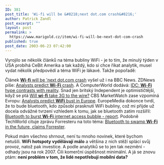 ```yaml
---
ID: 381
post_title: 'Wi-fi will be &#8218;next dot.com crash&#8216;'
author: Patrick Zandl
post_excerpt: ""
layout: post
permalink: >
  https://www.marigold.cz/item/wi-fi-will-be-next-dot-com-crash
published: true
post_date: 2003-06-23 07:42:00
---
```

<P>Vyrojilo se několik článků na téma bubliny WiFi - je to tím, že minulý týden v USA probíhá CeBit Amerika a tak každý, kdo si chce říkat analytik, musel vydat několik předpovědí a téma WiFi je lákavé. Takže popořadě:</P>
<P>Článek <A href="http://news.bbc.co.uk/1/hi/business/3006740.stm" target=nw><B>Wi</B>-<B>fi</B> will be 'next dot.com crash</A>&#160;vyšel už i na BBC News. ZDNews píše: <A href="http://news.zdnet.co.uk/story/0,,t269-s2136297,00.html?rtag=zdnetukhompage" target=nw>Analysts predict <B>Wi</B>-<B>Fi</B> crash</A>. A ComputerWorld dodává: <A href="http://www.computerworld.com.au/index.php?id=1228261454&amp;fp=16&amp;fpid=0" target=nw>IDC: <B>Wi</B>-<B>Fi</B> hype contrasts with reality</A>. Snad jen britský Independent je optimističtější, když se ptá <A href="http://news.independent.co.uk/business/news_analysis/story.jsp?story=417171" target=nw>Will <B>wi</B>-<B>fi</B> take 3G to the wire?</FONT></A>&#160;CBS MarketWatch zase vzpomíná Evropu: <A href="http://cbs.marketwatch.com/news/story.asp?guid=%7B451FA535-B865-4519-A5AB-265E30EF3E7D%7D&amp;siteid=google&amp;dist=google" target=nw>Analysts predict <B>WiFi</B> bust in Europe</A>. EuropeMedia dokonce tvrdí, že to bude bluetooth, kdo způsobí prasknutí WiFi bubliny, což mi přijde už docela odvážné tvrzení vzhledem k tomu, jak se bluetooth zatím rozšířil: <A href="http://www.europemedia.net/shownews.asp?ArticleID=16780" target=nw>Bluetooth to burst <B>Wi</B>-<B>Fi</B> internet access bubble - report</A>. Podobně TechWorld cituje zprávu Forresteru na toto téma: <A href="http://www.techworld.com/news/index.cfm?fuseaction=displaynews&amp;newsid=188" target=nw>Bluetooth to swamp <B>Wi</B>-<B>Fi</B> in the future, claims Forrester</A>. </P>
<P>Pokud mám všechno shrnout, není tu mnoho novinek, které bychom netušili. <STRONG>WiFi hotspoty vydělávají málo</STRONG> a většina z nich stěží splácí svůj provoz, natož pak investice. A podle analytiků se to jen tak nezmění - odhady jsou na rok 2007. Čili komerční úspěšnost minimální. A já se znovu ptám: <STRONG>není problém v tom, že lidé nepotřebují mobilní data?</STRONG></P>